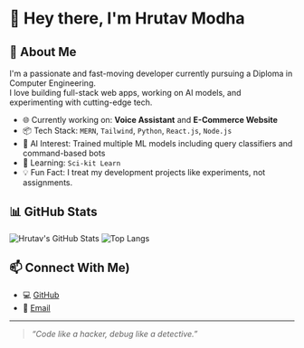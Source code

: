 # 👋 Hey there, I'm Hrutav Modha

## 🚀 About Me
I'm a passionate and fast-moving developer currently pursuing a Diploma in Computer Engineering.  
I love building full-stack web apps, working on AI models, and experimenting with cutting-edge tech.

- 🌐 Currently working on: **Voice Assistant** and **E-Commerce Website**
- 📦 Tech Stack: `MERN`, `Tailwind`, `Python`, `React.js`, `Node.js`
- 🤖 AI Interest: Trained multiple ML models including query classifiers and command-based bots
- 🌱 Learning: `Sci-kit Learn`
- 💡 Fun Fact: I treat my development projects like experiments, not assignments.

## 📊 GitHub Stats
![Hrutav's GitHub Stats](https://github-readme-stats.vercel.app/api?username=hrutavmodha&show_icons=true&theme=radical)
![Top Langs](https://github-readme-stats.vercel.app/api/top-langs/?username=hrutavmodha&layout=compact&theme=radical)

## 📫 Connect With Me)
- 💻 [GitHub](https://github.com/hrutavmodha)
- 📧 [Email](modhahrutav@gmail.com)
---

> *“Code like a hacker, debug like a detective.”*
